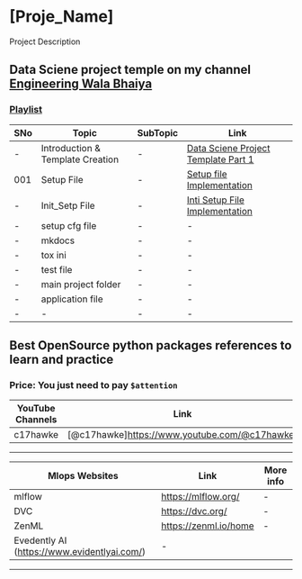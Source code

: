# [Proje_Name]
Project Description

## Data Sciene project temple on my channel [Engineering Wala Bhaiya](https://www.youtube.com/@engineeringwalabhaiya)

### [Playlist](https://youtube.com/playlist?list=PLxV_QpaSutlHcAnPGOHYDXfSehfBf6eI0)

|SNo| Topic | SubTopic | Link |
|-|-|-|-|
|-| Introduction & Template Creation |-|[Data Sciene Project Template Part 1](https://youtu.be/C_cqTnpI1gQ)|
|001|Setup File|-|[Setup file Implementation]([https://youtu.be/bVM-QujJ0AI](https://youtu.be/eHuEG_571Ng))|
|-| Init_Setp File |-|[Inti Setup File Implementation](https://youtu.be/eHuEG_571Ng)
|-| setup cfg file |-|-|
|-| mkdocs |-|-|
|-| tox ini |-|-|
|-| test file |-|-|
|-| main project folder|-|-|
|-| application file |-|-|
|-|-|-|-|

## Best OpenSource python packages references to learn and practice

### Price: You just need to pay **`$attention`**

| YouTube Channels | Link | More info |
|-|-|-|
|c17hawke|[@c17hawke]https://www.youtube.com/@c17hawke)|-|

---

| Mlops Websites | Link | More info |
|-|-|-|
|mlflow|https://mlflow.org/|-|
|DVC|https://dvc.org/|-|
|ZenML|https://zenml.io/home|-|
|Evedently AI (https://www.evidentlyai.com/)|-|
---
